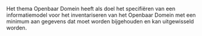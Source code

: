 Het thema Openbaar Domein heeft als doel het specifiëren van een informatiemodel voor het inventariseren 
van het Openbaar Domein met een minimum aan gegevens dat moet worden bijgehouden en kan uitgewisseld worden.
